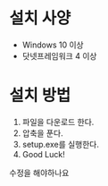 ﻿# 설치 사양

* Windows 10 이상
* 닷넷프레임워크 4 이상

# 설치 방법

1. 파일을 다운로드 한다.
2. 압축을 푼다.
3. setup.exe를 실행한다.
4. Good Luck!

수정을 해야하나요